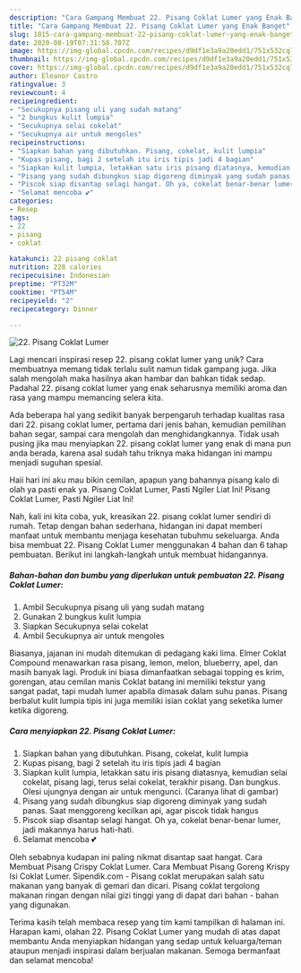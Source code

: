 ```yaml
---
description: "Cara Gampang Membuat 22. Pisang Coklat Lumer yang Enak Banget"
title: "Cara Gampang Membuat 22. Pisang Coklat Lumer yang Enak Banget"
slug: 1015-cara-gampang-membuat-22-pisang-coklat-lumer-yang-enak-banget
date: 2020-08-19T07:31:58.707Z
image: https://img-global.cpcdn.com/recipes/d9df1e3a9a20edd1/751x532cq70/22-pisang-coklat-lumer-foto-resep-utama.jpg
thumbnail: https://img-global.cpcdn.com/recipes/d9df1e3a9a20edd1/751x532cq70/22-pisang-coklat-lumer-foto-resep-utama.jpg
cover: https://img-global.cpcdn.com/recipes/d9df1e3a9a20edd1/751x532cq70/22-pisang-coklat-lumer-foto-resep-utama.jpg
author: Eleanor Castro
ratingvalue: 3
reviewcount: 4
recipeingredient:
- "Secukupnya pisang uli yang sudah matang"
- "2 bungkus kulit lumpia"
- "Secukupnya selai cokelat"
- "Secukupnya air untuk mengoles"
recipeinstructions:
- "Siapkan bahan yang dibutuhkan. Pisang, cokelat, kulit lumpia"
- "Kupas pisang, bagi 2 setelah itu iris tipis jadi 4 bagian"
- "Siapkan kulit lumpia, letakkan satu iris pisang diatasnya, kemudian selai cokelat, pisang lagi, terus selai cokelat, terakhir pisang. Dan bungkus. Olesi ujungnya dengan air untuk mengunci. (Caranya lihat di gambar)"
- "Pisang yang sudah dibungkus siap digoreng diminyak yang sudah panas. Saat menggoreng kecilkan api, agar piscok tidak hangus"
- "Piscok siap disantap selagi hangat. Oh ya, cokelat benar-benar lumer, jadi makannya harus hati-hati."
- "Selamat mencoba 💕"
categories:
- Resep
tags:
- 22
- pisang
- coklat

katakunci: 22 pisang coklat 
nutrition: 228 calories
recipecuisine: Indonesian
preptime: "PT32M"
cooktime: "PT54M"
recipeyield: "2"
recipecategory: Dinner

---
```



![22. Pisang Coklat Lumer](https://img-global.cpcdn.com/recipes/d9df1e3a9a20edd1/751x532cq70/22-pisang-coklat-lumer-foto-resep-utama.jpg)

Lagi mencari inspirasi resep 22. pisang coklat lumer yang unik? Cara membuatnya memang tidak terlalu sulit namun tidak gampang juga. Jika salah mengolah maka hasilnya akan hambar dan bahkan tidak sedap. Padahal 22. pisang coklat lumer yang enak seharusnya memiliki aroma dan rasa yang mampu memancing selera kita.

Ada beberapa hal yang sedikit banyak berpengaruh terhadap kualitas rasa dari 22. pisang coklat lumer, pertama dari jenis bahan, kemudian pemilihan bahan segar, sampai cara mengolah dan menghidangkannya. Tidak usah pusing jika mau menyiapkan 22. pisang coklat lumer yang enak di mana pun anda berada, karena asal sudah tahu triknya maka hidangan ini mampu menjadi suguhan spesial.

Haii hari ini aku mau bikin cemilan, apapun yang bahannya pisang kalo di olah ya pasti enak ya. Pisang Coklat Lumer, Pasti Ngiler Liat Ini! Pisang Coklat Lumer, Pasti Ngiler Liat Ini!


Nah, kali ini kita coba, yuk, kreasikan 22. pisang coklat lumer sendiri di rumah. Tetap dengan bahan sederhana, hidangan ini dapat memberi manfaat untuk membantu menjaga kesehatan tubuhmu sekeluarga. Anda bisa membuat 22. Pisang Coklat Lumer menggunakan 4 bahan dan 6 tahap pembuatan. Berikut ini langkah-langkah untuk membuat hidangannya.

<!--inarticleads1-->

##### Bahan-bahan dan bumbu yang diperlukan untuk pembuatan 22. Pisang Coklat Lumer:

1. Ambil Secukupnya pisang uli yang sudah matang
1. Gunakan 2 bungkus kulit lumpia
1. Siapkan Secukupnya selai cokelat
1. Ambil Secukupnya air untuk mengoles


Biasanya, jajanan ini mudah ditemukan di pedagang kaki lima. Elmer Coklat Compound menawarkan rasa pisang, lemon, melon, blueberry, apel, dan masih banyak lagi. Produk ini biasa dimanfaatkan sebagai topping es krim, gorengan, atau cemilan manis Coklat batang ini memiliki tekstur yang sangat padat, tapi mudah lumer apabila dimasak dalam suhu panas. Pisang berbalut kulit lumpia tipis ini juga memiliki isian coklat yang seketika lumer ketika digoreng. 

<!--inarticleads2-->

##### Cara menyiapkan 22. Pisang Coklat Lumer:

1. Siapkan bahan yang dibutuhkan. Pisang, cokelat, kulit lumpia
1. Kupas pisang, bagi 2 setelah itu iris tipis jadi 4 bagian
1. Siapkan kulit lumpia, letakkan satu iris pisang diatasnya, kemudian selai cokelat, pisang lagi, terus selai cokelat, terakhir pisang. Dan bungkus. Olesi ujungnya dengan air untuk mengunci. (Caranya lihat di gambar)
1. Pisang yang sudah dibungkus siap digoreng diminyak yang sudah panas. Saat menggoreng kecilkan api, agar piscok tidak hangus
1. Piscok siap disantap selagi hangat. Oh ya, cokelat benar-benar lumer, jadi makannya harus hati-hati.
1. Selamat mencoba 💕


Oleh sebabnya kudapan ini paling nikmat disantap saat hangat. Cara Membuat Pisang Crispy Coklat Lumer. Cara Membuat Pisang Goreng Krispy Isi Coklat Lumer. Sipendik.com - Pisang coklat merupakan salah satu makanan yang banyak di gemari dan dicari. Pisang coklat tergolong makanan ringan dengan nilai gizi tinggi yang di dapat dari bahan - bahan yang digunakan. 

Terima kasih telah membaca resep yang tim kami tampilkan di halaman ini. Harapan kami, olahan 22. Pisang Coklat Lumer yang mudah di atas dapat membantu Anda menyiapkan hidangan yang sedap untuk keluarga/teman ataupun menjadi inspirasi dalam berjualan makanan. Semoga bermanfaat dan selamat mencoba!
